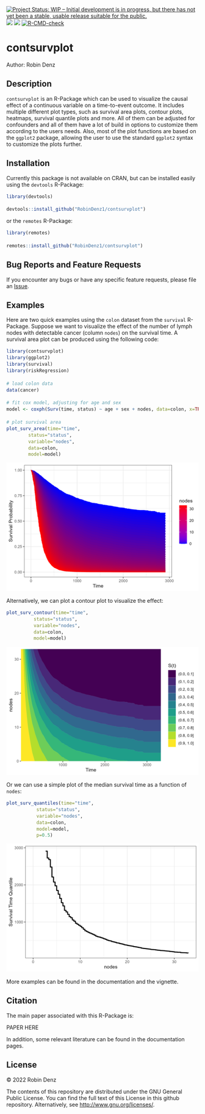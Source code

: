 <!-- badges: start -->
[![Project Status: WIP – Initial development is in progress, but there has not yet been a stable, usable release suitable for the public.](https://www.repostatus.org/badges/latest/wip.svg)](https://www.repostatus.org/#wip)
[![](https://www.r-pkg.org/badges/version/contsurvplot?color=green)](https://cran.r-project.org/package=contsurvplot)
[![](http://cranlogs.r-pkg.org/badges/grand-total/contsurvplot?color=blue)](https://cran.r-project.org/package=contsurvplot)
[![R-CMD-check](https://github.com/RobinDenz1/contsurvplot/workflows/R-CMD-check/badge.svg)](https://github.com/RobinDenz1/contsurvplot/actions)
<!-- badges: end -->

# contsurvplot

Author: Robin Denz

## Description

`contsurvplot` is an R-Package which can be used to visualize the causal effect of a continuous variable on a time-to-event outcome.
It includes multiple different plot types, such as survival area plots, contour plots, heatmaps, survival quantile plots and more.
All of them can be adjusted for confounders and all of them have a lot of build in options to customize them according to the users needs.
Also, most of the plot functions are based on the `ggplot2` package, allowing the user to use the standard `ggplot2` syntax to customize the plots further.

## Installation

Currently this package is not available on CRAN, but can be installed easily using the `devtools` R-Package:

```R
library(devtools)

devtools::install_github("RobinDenz1/contsurvplot")
```

or the `remotes` R-Package:

```R
library(remotes)

remotes::install_github("RobinDenz1/contsurvplot")
```

## Bug Reports and Feature Requests

If you encounter any bugs or have any specific feature requests, please file an [Issue](https://github.com/RobinDenz1/contsurvplot/issues).

## Examples

Here are two quick examples using the `colon` dataset from the `survival` R-Package.
Suppose we want to visualize the effect of the number of lymph nodes with detectable cancer (column `nodes`) on the survival time.
A survival area plot can be produced using the following code:

```R
library(contsurvplot)
library(ggplot2)
library(survival)
library(riskRegression)

# load colon data
data(cancer)

# fit cox model, adjusting for age and sex
model <- coxph(Surv(time, status) ~ age + sex + nodes, data=colon, x=TRUE)

# plot survival area
plot_surv_area(time="time",
		status="status",
		variable="nodes",
		data=colon,
		model=model)

```
<img src="man/figures/example_area.png" />

Alternatively, we can plot a contour plot to visualize the effect:

```R
plot_surv_contour(time="time",
		  status="status",
		  variable="nodes",
		  data=colon,
		  model=model)
```
<img src="man/figures/example_contour.png" />

Or we can use a simple plot of the median survival time as a function of `nodes`:

```R
plot_surv_quantiles(time="time",
		   status="status",
		   variable="nodes",
		   data=colon,
		   model=model,
		   p=0.5)
```
<img src="man/figures/example_quantiles.png" />

More examples can be found in the documentation and the vignette.

## Citation

The main paper associated with this R-Package is:

PAPER HERE

In addition, some relevant literature can be found in the documentation pages.

## License

© 2022 Robin Denz

The contents of this repository are distributed under the GNU General Public License. You can find the full text of this License in this github repository. Alternatively, see <http://www.gnu.org/licenses/>.
